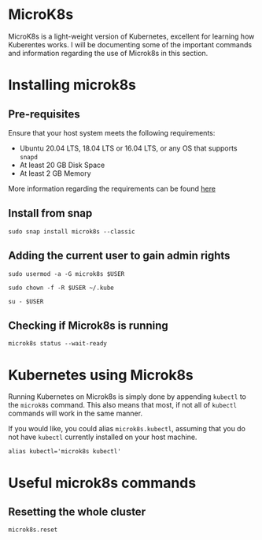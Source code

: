 # MicroK8s

MicroK8s is a light-weight version of Kubernetes, excellent for learning how Kuberentes works. I will be documenting some of the important commands and information regarding the use of Microk8s in this section. 

# Installing microk8s

## Pre-requisites
Ensure that your host system meets the following requirements:

- Ubuntu 20.04 LTS, 18.04 LTS or 16.04 LTS, or any OS that supports `snapd`
- At least 20 GB Disk Space
- At least 2 GB Memory

More information regarding the requirements can be found [here](https://microk8s.io/docs)

## Install from snap
`sudo snap install microk8s --classic`

## Adding the current user to gain admin rights
`sudo usermod -a -G microk8s $USER`

`sudo chown -f -R $USER ~/.kube`

`su - $USER`

## Checking if Microk8s is running
`microk8s status --wait-ready`

# Kubernetes using Microk8s
Running Kubernetes on Microk8s is simply done by appending `kubectl` to the `microk8s` command. This also means that most, if not all of `kubectl` commands will work in the same manner. 

If you would like, you could alias `microk8s.kubectl`, assuming that you do not have `kubectl` currently installed on your host machine. 

` alias kubectl='microk8s kubectl' `

# Useful microk8s commands

## Resetting the whole cluster
`microk8s.reset`



